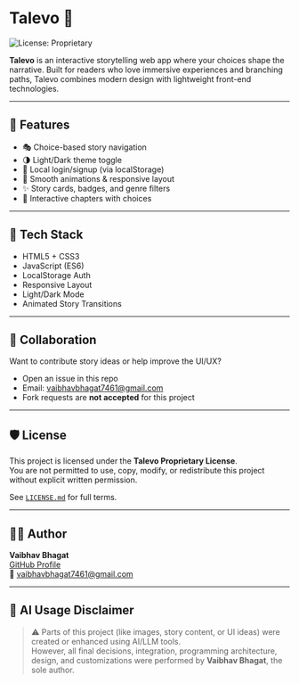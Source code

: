 # Talevo 🌌  
![License: Proprietary](https://img.shields.io/badge/license-proprietary-blueviolet)

**Talevo** is an interactive storytelling web app where your choices shape the narrative. Built for readers who love immersive experiences and branching paths, Talevo combines modern design with lightweight front-end technologies.

---

## 🚀 Features

- 🎭 Choice-based story navigation  
- 🌗 Light/Dark theme toggle  
- 🔐 Local login/signup (via localStorage)  
- 🎨 Smooth animations & responsive layout  
- ✨ Story cards, badges, and genre filters  
- 📖 Interactive chapters with choices  


---

## 🧰 Tech Stack

- HTML5 + CSS3
- JavaScript (ES6)
- LocalStorage Auth
- Responsive Layout
- Light/Dark Mode
- Animated Story Transitions

---

## 🤝 Collaboration

Want to contribute story ideas or help improve the UI/UX?

- Open an issue in this repo  
- Email: vaibhavbhagat7461@gmail.com  
- Fork requests are **not accepted** for this project
  
---

## 🛡️ License

This project is licensed under the **Talevo Proprietary License**.  
You are not permitted to use, copy, modify, or redistribute this project without explicit written permission.

See [`LICENSE.md`](LICENSE.md) for full terms.

---

## 👨‍💻 Author

**Vaibhav Bhagat**  
[GitHub Profile](https://github.com/VaibhavBhagat665)  
📧 vaibhavbhagat7461@gmail.com

---

## 🧠 AI Usage Disclaimer

> ⚠️ Parts of this project (like images, story content, or UI ideas) were created or enhanced using AI/LLM tools.  
> However, all final decisions, integration, programming architecture, design, and customizations were performed by **Vaibhav Bhagat**, the sole author.

